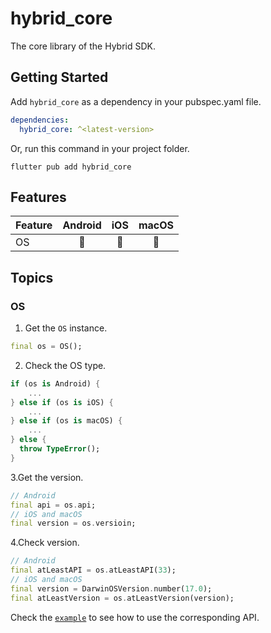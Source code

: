 # hybrid_core

The core library of the Hybrid SDK.

## Getting Started

Add `hybrid_core` as a dependency in your pubspec.yaml file.

``` yaml
dependencies:
  hybrid_core: ^<latest-version>
```

Or, run this command in your project folder.

``` shell
flutter pub add hybrid_core
```

## Features

|Feature|Android|iOS|macOS|
|:-|:-:|:-:|:-:|
|OS|🙆|🙆|🙆|

## Topics

### OS

1. Get the `OS` instance.
``` Dart
final os = OS();
```
2. Check the OS type.
``` Dart
if (os is Android) {
    ...
} else if (os is iOS) {
    ...
} else if (os is macOS) {
    ...
} else {
  throw TypeError();
}
```
3.Get the version.
``` Dart
// Android
final api = os.api;
// iOS and macOS
final version = os.versioin;
```
4.Check version.
``` Dart
// Android
final atLeastAPI = os.atLeastAPI(33);
// iOS and macOS
final version = DarwinOSVersion.number(17.0);
final atLeastVersion = os.atLeastVersion(version);
```

Check the [`example`][1] to see how to use the corresponding API.

[1]: example